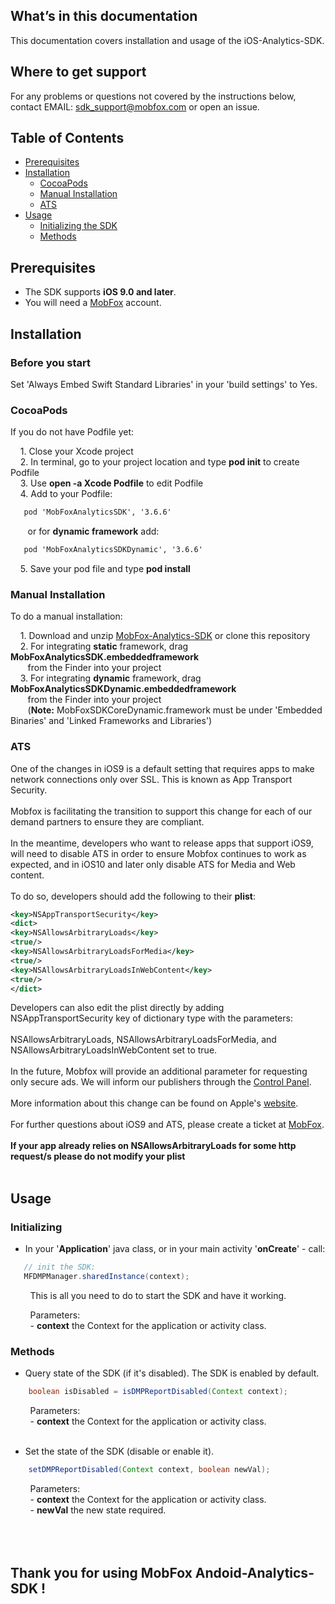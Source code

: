 ## What’s in this documentation

This documentation covers installation and usage of the iOS-Analytics-SDK.

## Where to get support

For any problems or questions not covered by the instructions below, contact EMAIL: sdk_support@mobfox.com or open an issue.

## Table of Contents

<!-- toc -->

* [Prerequisites](#prerequisites)
* [Installation](#installation)
  * [CocoaPods](#cocoapods)
  * [Manual Installation](#manual-installation)
  * [ATS](#ats)
* [Usage](#usage)
  * [Initializing the SDK](#initializing)
  * [Methods](#methods)
 
<!-- toc stop -->

## Prerequisites

* The SDK supports **iOS 9.0 and later**.
* You will need a [MobFox](https://mobfox.atlassian.net/wiki/spaces/PUMD/pages/354549848/Setup+MobFox+Account) account.

## Installation

### Before you start

Set 'Always Embed Swift Standard Libraries' in your 'build settings' to Yes.

### CocoaPods

If you do not have Podfile yet:

    1. Close your Xcode project<br>
    2. In terminal, go to your project location and type **pod init** to create Podfile<br>
    3. Use **open -a Xcode Podfile** to edit Podfile<br>
    4. Add to your Podfile:<br>

```xml
   pod 'MobFoxAnalyticsSDK', '3.6.6'
```

       or for **dynamic framework** add:

```xml
   pod 'MobFoxAnalyticsSDKDynamic', '3.6.6'
```

    5. Save your pod file and type **pod install**<br>


### Manual Installation

To do a manual installation:

    1. Download and unzip [MobFox-Analytics-SDK](https://github.com/mobfox/iOS-Analytics-SDK-Dist/releases/latest) or clone this repository<br>
    2. For integrating **static** framework, drag **MobFoxAnalyticsSDK.embeddedframework**<br>
       from the Finder into your project<br>
    3. For integrating **dynamic** framework, drag **MobFoxAnalyticsSDKDynamic.embeddedframework**<br>
       from the Finder into your project<br>
       (**Note:** MobFoxSDKCoreDynamic.framework must be under 'Embedded Binaries' and 'Linked Frameworks and Libraries')<br>


### ATS

One of the changes in iOS9 is a default setting that requires apps to make network connections only over SSL. This is known as App Transport Security.
<br><br>
Mobfox is facilitating the transition to support this change for each of our demand partners to ensure they are compliant.
<br><br>
In the meantime, developers who want to release apps that support iOS9, will need to disable ATS in order to ensure Mobfox continues to work as expected, and in iOS10 and later only disable ATS for Media and Web content.
<br><br>
To do so, developers should add the following to their **plist**:
<br>
```xml
<key>NSAppTransportSecurity</key>
<dict>
<key>NSAllowsArbitraryLoads</key>
<true/>
<key>NSAllowsArbitraryLoadsForMedia</key>
<true/>
<key>NSAllowsArbitraryLoadsInWebContent</key>
<true/>
</dict>
```

Developers can also edit the plist directly by adding NSAppTransportSecurity key of dictionary type with the parameters:
<br><br>
NSAllowsArbitraryLoads, NSAllowsArbitraryLoadsForMedia, and NSAllowsArbitraryLoadsInWebContent
set to true.
<br><br>
In the future, Mobfox will provide an additional parameter for requesting only secure ads. We will inform our publishers through the [Control Panel](https://account.mobfox.com/).
<br><br>
More information about this change can be found on Apple's [website](https://developer.apple.com/library/prerelease/ios/technotes/App-Transport-Security-Technote/index.html#//apple_ref/doc/uid/TP40016240).
<br><br>
For further questions about iOS9 and ATS, please create a ticket at [MobFox](https://account.mobfox.com/www/cp/create_ticket.php).
<br><br>
**If your app already relies on NSAllowsArbitraryLoads for some http request/s please do not modify your plist**
<br><br>


## Usage


### Initializing

- In your '**Application**' java class, or in your main activity '**onCreate**' - call:

```java
   // init the SDK:
   MFDMPManager.sharedInstance(context);
```

        This is all you need to do to start the SDK and have it working.
    
        Parameters:<br>
        - **context** the Context for the application or activity class.


### Methods

- Query state of the SDK (if it's disabled). The SDK is enabled by default.

```java 
    boolean isDisabled = isDMPReportDisabled(Context context); 
```

        Parameters:<br>
        - **context** the Context for the application or activity class.
<br>
<br>
- Set the state of the SDK (disable or enable it).
        
```java
    setDMPReportDisabled(Context context, boolean newVal);
```

        Parameters:<br>
        - **context** the Context for the application or activity class.<br>
        - **newVal** the new state required.<br>
<br>
<br>
<br>
## Thank you for using MobFox Andoid-Analytics-SDK !
